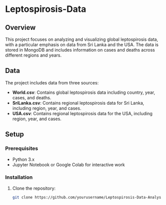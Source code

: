# Leptospirosis-Data
## Overview

This project focuses on analyzing and visualizing global leptospirosis data, with a particular emphasis on data from Sri Lanka and the USA. The data is stored in MongoDB and includes information on cases and deaths across different regions and years.

## Data

The project includes data from three sources:

- **World.csv**: Contains global leptospirosis data including country, year, cases, and deaths.
- **SriLanka.csv**: Contains regional leptospirosis data for Sri Lanka, including region, year, and cases.
- **USA.csv**: Contains regional leptospirosis data for the USA, including region, year, and cases.

## Setup

### Prerequisites

- Python 3.x
- Jupyter Notebook or Google Colab for interactive work

### Installation

1. Clone the repository:
   ```bash
   git clone https://github.com/yourusername/Leptospirosis-Data-Analysis.git
